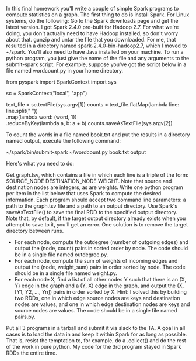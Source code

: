 In this final homework you'll write a couple of simple Spark programs to compute statistics on a graph. The first thing to do is install Spark. For Linux systems, do the following:
Go to the Spark downloads page and get the latest version. I got Spark 2.4.0 pre-built for Hadoop 2.7. For what we're doing, you don't actually need to have Hadoop installed, so don't worry about that.
gunzip and untar the file that you downloaded.
For me, that resulted in a directory named spark-2.4.0-bin-hadoop2.7, which I moved to ~/spark.
You'll also need to have Java installed on your machine.
To run a python program, you just give the name of the file and any arguments to the submit-spark script. For example, suppose you've got the script below in a file named wordcount.py in your home directory.

  from pyspark import SparkContext
  import sys

  sc = SparkContext("local", "app")

  text_file = sc.textFile(sys.argv[1])
  counts = text_file.flatMap(lambda line: line.split(" ")) \
             .map(lambda word: (word, 1)) \
             .reduceByKey(lambda a, b: a + b)
  counts.saveAsTextFile(sys.argv[2])

To count the words in a file named book.txt and put the results in a directory named output, execute the following command:

  ~/spark/bin/submit-spark ~/wordcount.py book.txt output

Here's what you need to do:

Get graph.tsv, which contains a file in which each line is a triple of the form: SOURCE_NODE <TAB> DESTINATION_NODE <TAB> WEIGHT. Note that source and destination nodes are integers, as are weights.
Write one python program per item in the list below that uses Spark to compute the desired information. Each program should accept two command line parameters: a path to the graph.tsv file and a path to an output directory. Use Spark's saveAsTextFile() to save the final RDD to the specified output directory. Note that, by default, if the target output directory already exists when you attempt to save to it, you'll get an error. One solution is to remove the target directory between runs.
  * For each node, compute the outdegree (number of outgoing edges) and output the (node, count) pairs in sorted order by node. The code should be in a single file named outdegree.py.
  * For each node, compute the sum of weights of incoming edges and output the (node, weight_sum) pairs in order sorted by node. The code should be in a single file named weight.py.
  * For each node X, find a list of all other nodes Y such that there is an (X, Y) edge in the graph and a (Y, X) edge in the graph, and output the (X, [Y1, Y2, ..., Yn]) pairs in order sorted by X. Hint: I solved this by building two RDDs, one in which edge source nodes are keys and destination nodes are values, and one in which edge destination nodes are keys and source nodes are values. The code should be in a single file named pairs.py.

Put all 3 programs in a tarball and submit it via slack to the TA. A goal in all cases is to load the data in and keep it within Spark for as long as possible. That is, resist the temptation to, for example, do a .collect() and do the rest of the work in pure python. My code for the 3rd program stayed in Spark RDDs the entire time.
